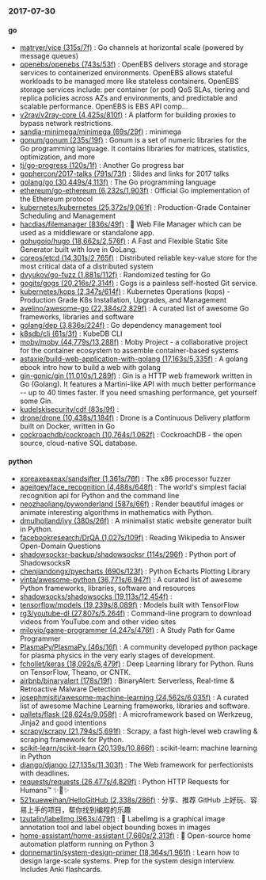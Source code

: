 ### 2017-07-30

#### go
* [matryer/vice (315s/7f)](https://github.com/matryer/vice) : Go channels at horizontal scale (powered by message queues)
* [openebs/openebs (743s/53f)](https://github.com/openebs/openebs) : OpenEBS delivers storage and storage services to containerized environments. OpenEBS allows stateful workloads to be managed more like stateless containers. OpenEBS storage services include: per container (or pod) QoS SLAs, tiering and replica policies across AZs and environments, and predictable and scalable performance. OpenEBS is EBS API comp…
* [v2ray/v2ray-core (4,425s/810f)](https://github.com/v2ray/v2ray-core) : A platform for building proxies to bypass network restrictions.
* [sandia-minimega/minimega (69s/29f)](https://github.com/sandia-minimega/minimega) : minimega
* [gonum/gonum (235s/19f)](https://github.com/gonum/gonum) : Gonum is a set of numeric libraries for the Go programming language. It contains libraries for matrices, statistics, optimization, and more
* [tj/go-progress (120s/1f)](https://github.com/tj/go-progress) : Another Go progress bar
* [gophercon/2017-talks (791s/73f)](https://github.com/gophercon/2017-talks) : Slides and links for 2017 talks
* [golang/go (30,449s/4,113f)](https://github.com/golang/go) : The Go programming language
* [ethereum/go-ethereum (6,232s/1,903f)](https://github.com/ethereum/go-ethereum) : Official Go implementation of the Ethereum protocol
* [kubernetes/kubernetes (25,372s/9,061f)](https://github.com/kubernetes/kubernetes) : Production-Grade Container Scheduling and Management
* [hacdias/filemanager (836s/49f)](https://github.com/hacdias/filemanager) : 📁 Web File Manager which can be used as a middleware or standalone app.
* [gohugoio/hugo (18,662s/2,576f)](https://github.com/gohugoio/hugo) : A Fast and Flexible Static Site Generator built with love in GoLang.
* [coreos/etcd (14,301s/2,765f)](https://github.com/coreos/etcd) : Distributed reliable key-value store for the most critical data of a distributed system
* [dvyukov/go-fuzz (1,881s/112f)](https://github.com/dvyukov/go-fuzz) : Randomized testing for Go
* [gogits/gogs (20,216s/2,314f)](https://github.com/gogits/gogs) : Gogs is a painless self-hosted Git service.
* [kubernetes/kops (2,347s/614f)](https://github.com/kubernetes/kops) : Kubernetes Operations (kops) - Production Grade K8s Installation, Upgrades, and Management
* [avelino/awesome-go (22,384s/2,829f)](https://github.com/avelino/awesome-go) : A curated list of awesome Go frameworks, libraries and software
* [golang/dep (3,836s/224f)](https://github.com/golang/dep) : Go dependency management tool
* [k8sdb/cli (61s/3f)](https://github.com/k8sdb/cli) : KubeDB CLI
* [moby/moby (44,779s/13,288f)](https://github.com/moby/moby) : Moby Project - a collaborative project for the container ecosystem to assemble container-based systems
* [astaxie/build-web-application-with-golang (17,163s/5,335f)](https://github.com/astaxie/build-web-application-with-golang) : A golang ebook intro how to build a web with golang
* [gin-gonic/gin (11,010s/1,289f)](https://github.com/gin-gonic/gin) : Gin is a HTTP web framework written in Go (Golang). It features a Martini-like API with much better performance -- up to 40 times faster. If you need smashing performance, get yourself some Gin.
* [kudelskisecurity/cdf (83s/9f)](https://github.com/kudelskisecurity/cdf) : 
* [drone/drone (10,438s/1,184f)](https://github.com/drone/drone) : Drone is a Continuous Delivery platform built on Docker, written in Go
* [cockroachdb/cockroach (10,764s/1,062f)](https://github.com/cockroachdb/cockroach) : CockroachDB - the open source, cloud-native SQL database.

#### python
* [xoreaxeaxeax/sandsifter (1,361s/76f)](https://github.com/xoreaxeaxeax/sandsifter) : The x86 processor fuzzer
* [ageitgey/face_recognition (4,488s/648f)](https://github.com/ageitgey/face_recognition) : The world's simplest facial recognition api for Python and the command line
* [neozhaoliang/pywonderland (587s/66f)](https://github.com/neozhaoliang/pywonderland) : Render beautiful images or animate interesting algorithms in mathematics with Python.
* [dmulholland/ivy (380s/26f)](https://github.com/dmulholland/ivy) : A minimalist static website generator built in Python.
* [facebookresearch/DrQA (1,027s/109f)](https://github.com/facebookresearch/DrQA) : Reading Wikipedia to Answer Open-Domain Questions
* [shadowsocksr-backup/shadowsocksr (114s/296f)](https://github.com/shadowsocksr-backup/shadowsocksr) : Python port of ShadowsocksR
* [chenjiandongx/pyecharts (690s/123f)](https://github.com/chenjiandongx/pyecharts) : Python Echarts Plotting Library
* [vinta/awesome-python (36,771s/6,947f)](https://github.com/vinta/awesome-python) : A curated list of awesome Python frameworks, libraries, software and resources
* [shadowsocks/shadowsocks (19,113s/12,454f)](https://github.com/shadowsocks/shadowsocks) : 
* [tensorflow/models (19,239s/8,089f)](https://github.com/tensorflow/models) : Models built with TensorFlow
* [rg3/youtube-dl (27,807s/5,264f)](https://github.com/rg3/youtube-dl) : Command-line program to download videos from YouTube.com and other video sites
* [miloyip/game-programmer (4,247s/476f)](https://github.com/miloyip/game-programmer) : A Study Path for Game Programmer
* [PlasmaPy/PlasmaPy (46s/16f)](https://github.com/PlasmaPy/PlasmaPy) : A community developed python package for plasma physics in the very early stages of development.
* [fchollet/keras (18,092s/6,479f)](https://github.com/fchollet/keras) : Deep Learning library for Python. Runs on TensorFlow, Theano, or CNTK.
* [airbnb/binaryalert (178s/19f)](https://github.com/airbnb/binaryalert) : BinaryAlert: Serverless, Real-time & Retroactive Malware Detection
* [josephmisiti/awesome-machine-learning (24,562s/6,035f)](https://github.com/josephmisiti/awesome-machine-learning) : A curated list of awesome Machine Learning frameworks, libraries and software.
* [pallets/flask (28,624s/9,058f)](https://github.com/pallets/flask) : A microframework based on Werkzeug, Jinja2 and good intentions
* [scrapy/scrapy (21,794s/5,691f)](https://github.com/scrapy/scrapy) : Scrapy, a fast high-level web crawling & scraping framework for Python.
* [scikit-learn/scikit-learn (20,139s/10,866f)](https://github.com/scikit-learn/scikit-learn) : scikit-learn: machine learning in Python
* [django/django (27,135s/11,303f)](https://github.com/django/django) : The Web framework for perfectionists with deadlines.
* [requests/requests (26,477s/4,829f)](https://github.com/requests/requests) : Python HTTP Requests for Humans™ ✨🍰✨
* [521xueweihan/HelloGitHub (2,338s/286f)](https://github.com/521xueweihan/HelloGitHub) : 分享、推荐 GitHub 上好玩、容易上手的项目，帮你找到编程的乐趣
* [tzutalin/labelImg (963s/479f)](https://github.com/tzutalin/labelImg) : 🤘 LabelImg is a graphical image annotation tool and label object bounding boxes in images
* [home-assistant/home-assistant (7,660s/2,313f)](https://github.com/home-assistant/home-assistant) : 🏡 Open-source home automation platform running on Python 3
* [donnemartin/system-design-primer (18,364s/1,961f)](https://github.com/donnemartin/system-design-primer) : Learn how to design large-scale systems. Prep for the system design interview. Includes Anki flashcards.
